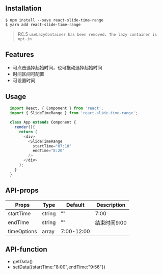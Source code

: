 
## Installation

```
$ npm install --save react-slide-time-range
$ yarn add react-slide-time-range
```

> RC.5 `useLazyContainer has been removed. The lazy container is opt-in`

## Features

- 可点击选择起始时间，也可拖动选择起始时间
- 时间区间可配置
- 可设置时间

## Usage

```javascript
  import React, { Component } from 'react';
  import { SlideTimeRange } from 'react-slide-time-range';

  class App extends Component {
    render(){
      return (
        <div>
          <SlideTimeRange
            startTime="07:10"
            endTime="8:20"
          />
        </div>
      );
    }
  }
```

## API-props

| Props                | Type                   | Default   | Description                                                                                         |
|----------------------|------------------------|-----------|-----------------------------------------------------------------------------------------------------|
| startTime            | string                 | ""       |  7:00     |
| endTime          |  string                | ""        | 结束时间9:00 |
| timeOptions        |  array                | 7:00-12:00       | |

## API-function
 
- getData()
- setData({startTime:"8:00",endTime:"9:56"})

